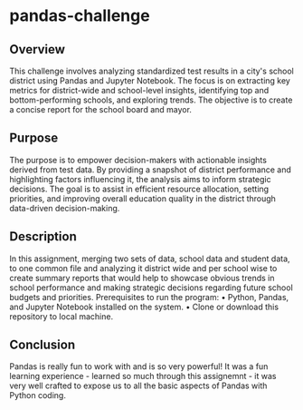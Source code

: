 # pandas-challenge

## Overview 
This challenge involves analyzing standardized test results in a city's school district using Pandas and Jupyter Notebook. The focus is on extracting key metrics for district-wide and school-level insights, identifying top and bottom-performing schools, and exploring trends. The objective is to create a concise report for the school board and mayor.

## Purpose 
The purpose is to empower decision-makers with actionable insights derived from test data. By providing a snapshot of district performance and highlighting factors influencing it, the analysis aims to inform strategic decisions. The goal is to assist in efficient resource allocation, setting priorities, and improving overall education quality in the district through data-driven decision-making.

## Description
In this assignment, merging two sets of data, school data and student data, to one common file and analyzing it district wide and per school wise to create summary reports that would help to showcase obvious trends in school performance and making strategic decisions regarding future school budgets and priorities.
Prerequisites to run the program:
• Python, Pandas, and Jupyter Notebook installed on the system. 
• Clone or download this repository to local machine.


## Conclusion
Pandas is really fun to work with and is so very powerful! It was a fun learning experience - learned so much through this assignemnt - it was very well crafted to expose us to all the basic aspects of Pandas with Python coding. 
